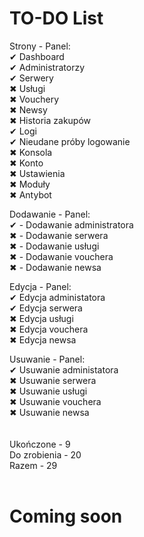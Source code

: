# TO-DO List

Strony - Panel:<br>
✔ Dashboard<br>
✔ Administratorzy<br>
✔ Serwery<br>
✖ Usługi<br>
✖ Vouchery<br>
✖ Newsy<br>
✖ Historia zakupów<br>
✔ Logi<br>
✔ Nieudane próby logowanie<br>
✖ Konsola<br>
✖ Konto<br>
✖ Ustawienia<br>
✖ Moduły<br>
✖ Antybot<br>

Dodawanie - Panel:<br>
✔ - Dodawanie administratora<br>
✖ - Dodawanie serwera<br>
✖ - Dodawanie usługi<br>
✖ - Dodawanie vouchera<br>
✖ - Dodawanie newsa<br>

Edycja - Panel:<br>
✔ Edycja administatora<br>
✔ Edycja serwera<br>
✖ Edycja usługi<br>
✖ Edycja vouchera<br>
✖ Edycja newsa<br>

Usuwanie - Panel:<br>
✔ Usuwanie administatora<br>
✖ Usuwanie serwera<br>
✖ Usuwanie usługi<br>
✖ Usuwanie vouchera<br>
✖ Usuwanie newsa<br>
<br>
<br>
Ukończone - 9<br>
Do zrobienia - 20<br>
Razem - 29<br><br>

# Coming soon
